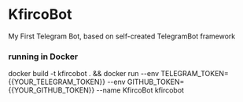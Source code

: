 # KfircoBot
My First Telegram Bot, based on self-created TelegramBot framework

### running in Docker
docker build -t kfircobot .
&& docker run
--env TELEGRAM_TOKEN={{YOUR_TELEGRAM_TOKEN}}
--env GITHUB_TOKEN={{YOUR_GITHUB_TOKEN}}
--name KfircoBot
kfircobot
